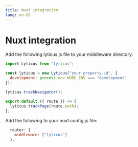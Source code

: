 ```yaml
---
title: Nuxt integration
lang: en-US
---
```


# Nuxt integration

Add the following lyticus.js file to your middleware directory:

```javascript
import Lyticus from "lyticus";

const lyticus = new Lyticus("your-property-id", {
  development: process.env.NODE_ENV === "development"
});

lyticus.trackNavigator();

export default ({ route }) => {
  lyticus.trackPage(route.path);
};
```

Add the following to your nuxt.config.js file:

```javascript
  router: {
    middleware: ["lyticus"]
  },
```